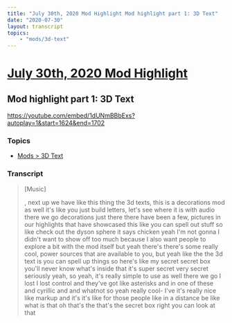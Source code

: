```yaml
---
title: "July 30th, 2020 Mod Highlight Mod highlight part 1: 3D Text"
date: "2020-07-30"
layout: transcript
topics:
    - "mods/3d-text"
---
```

# [July 30th, 2020 Mod Highlight](../2020-07-30.md)
## Mod highlight part 1: 3D Text
https://youtube.com/embed/1dUNmBBbExs?autoplay=1&start=1624&end=1702

### Topics
* [Mods > 3D Text](../topics/mods/3d-text.md)

### Transcript

> [Music]
>
>, next up we have like this thing the 3d texts, this is a decorations mod as well it's like you just build letters, let's see where it is with audio there we go decorations just there there have been a few, pictures in our highlights that have showcased this like you can spell out stuff so like check out the dyson sphere it says chicken yeah I'm not gonna I didn't want to show off too much because I also want people to explore a bit with the mod itself but yeah there's there's some really cool, power sources that are available to you, but yeah like the the 3d text is you can spell up things so here's like my secret secret box you'll never know what's inside that it's super secret very secret seriously yeah, so yeah, it's really simple to use as well there we go I lost I lost control and they've got like asterisks and in one of these and cyrillic and and whatnot so yeah really cool- I've it's really nice like markup and it's it's like for those people like in a distance be like what is that oh that's the that's the secret box right you can look at that
